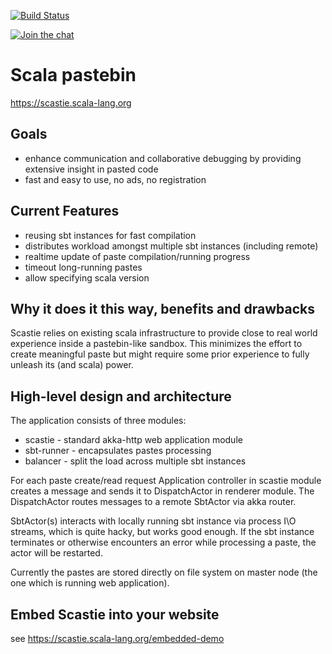 [![Build Status](http://drone.geirsson.com:8001/api/badges/scalacenter/scastie/status.svg?branch=master)](
  http://drone.geirsson.com:8001/scalacenter/scastie
)

[![Join the chat](https://badges.gitter.im/scalacenter/scastie.svg)](
  https://gitter.im/scalacenter/scastie
)

# Scala pastebin

https://scastie.scala-lang.org

## Goals

*  enhance communication and collaborative debugging by providing
   extensive insight in pasted code
*  fast and easy to use, no ads, no registration

## Current Features

*  reusing sbt instances for fast compilation
*  distributes workload amongst multiple sbt instances (including remote)
*  realtime update of paste compilation/running progress
*  timeout long-running pastes
*  allow specifying scala version

## Why it does it this way, benefits and drawbacks

Scastie relies on existing scala infrastructure to provide close to real world experience inside
a pastebin-like sandbox. This minimizes the effort to create meaningful paste but might require some
prior experience to fully unleash its (and scala) power.

## High-level design and architecture

The application consists of three modules:

-  scastie - standard akka-http web application module
-  sbt-runner - encapsulates pastes processing
-  balancer - split the load across multiple sbt instances

For each paste create/read request Application controller in scastie module creates a message 
and sends it to DispatchActor in renderer module. The DispatchActor routes messages to a remote 
SbtActor via akka router.

SbtActor(s) interacts with locally running sbt instance via process I\O streams, which is quite 
hacky, but works good enough. If the sbt instance terminates or otherwise encounters an error 
while processing a paste, the actor will be restarted.

Currently the pastes are stored directly on file system on master node (the one which is running 
web application). 

## Embed Scastie into your website

see https://scastie.scala-lang.org/embedded-demo
